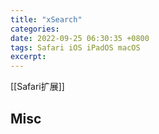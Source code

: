 ```yaml
---
title: "xSearch"
categories: 
date: 2022-09-25 06:30:35 +0800
tags: Safari iOS iPadOS macOS
excerpt: 
---
```



[[Safari扩展]]





## Misc


